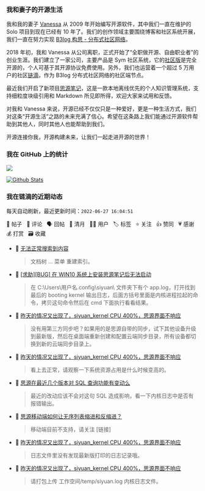 ### 我和妻子的开源生活

我和我的妻子 [Vanessa](https://github.com/Vanessa219) 从 2009 年开始编写开源软件，其中我们一直在维护的 Solo 项目到现在已经有 10 年了。我们的创作领域主要围绕博客和社区系统开展，我们一直在努力实现 [B3log 构思 - 分布式社区网络](https://ld246.com/article/1546941897596)。

2018 年初，我和 Vanessa 从公司离职，正式开始了“全职做开源、自由职业者”的创业生涯。我们建立了一家公司，主要产品是 Sym 社区系统，它的[社区版](https://github.com/88250/symphony)是完全开源的，个人可基于其开源协议免费使用。另外，我们也运营着一个超过 5 万用户的社区[链滴](https://ld246.com)，作为 B3log 分布式社区网络的社区端节点。

最近我们开启了新项目[思源笔记](https://github.com/siyuan-note/siyuan)，这是一款本地离线优先的个人知识管理系统，支持细粒度块级引用和 Markdown 所见即所得，欢迎大家来试用和反馈。

对我和 Vanessa 来说，开源已经不仅仅只是一种爱好，更是一种生活方式，我们对这条“开源生活”之路的未来充满了信心。希望在这条路上我们能通过开源软件帮助到其他人，同时其他人也能帮助到我们。

开源连接你我，开源构建未来，让我们一起走进开源的世界！

### 我在 GitHub 上的统计

<a title="Hits" target="_blank" href="https://github.com/88250/88250"><img src="https://hits.b3log.org/88250/88250.svg"></a>

[![Github Stats](https://github-readme-stats.vercel.app/api?username=88250&theme=tokyonight&show_icons=true)](https://github.com/88250)

<!--events start -->

### 我在链滴的近期动态

每天自动刷新，最近更新时间：`2022-06-27 16:04:51`

📝 帖子 &nbsp; 💬 评论 &nbsp; 🗣 回帖 &nbsp; 🌙 清月 &nbsp; 👨‍💻 用户 &nbsp; 🏷️ 标签 &nbsp; ⭐️ 关注 &nbsp; 👍 赞同 &nbsp; 💗 感谢 &nbsp; 💰 打赏 &nbsp; 🗃 收藏

* 💬 [无法正常搜索到内容](https://ld246.com/article/1656313177797/comment/1656316880083#comments)

  > 文档树 ... 菜单 重建索引。
* 💬 [[求助][BUG] 在 WIN10 系统上安装思源笔记后无法启动](https://ld246.com/article/1656314250553/comment/1656316842309#comments)

  > 在 C:\Users\用户名\.config\siyuan\ 文件夹下有个 app.log，打开找到最后的 booting kernel 输出日志，后面方括号里面是内核进程拉起的命令，拷贝这句命令然后在 cmd 下面执行看看结果。
* 💬 [昨天的情况又出现了，siyuan_kernel CPU 400%，思源界面不响应](https://ld246.com/article/1656294571845/comment/1656301518962#comments)

  > 没有用第三方同步吧？如果用的是思源自带的同步，试下其他设备升级到最新版，然后在桌面端重新创建和配置云端同步目录，所有设备都切换到新的云端同步目录上。
* 💬 [昨天的情况又出现了，siyuan_kernel CPU 400%，思源界面不响应](https://ld246.com/article/1656294571845/comment/1656300648523#comments)

  > 看上去正常，请观察一下系统资源占用是什么时候变高的。
* 💬 [思源在最近几个版本对 SQL 查询功能有变动么](https://ld246.com/article/1656299740673/comment/1656300546960#comments)

  > 最近的改动应该不会对这句 SQL 造成影响，看一下内核日志中是否有报错输出。
* 💬 [思源移动端如何让无序列表缩进和反缩进？](https://ld246.com/article/1656297790329/comment/1656298421693#comments)

  > 移动端目前不支持，请关注 [链接]
* 💬 [昨天的情况又出现了，siyuan_kernel CPU 400%，思源界面不响应](https://ld246.com/article/1656294571845/comment/1656297707007#comments)

  > 日志文件里没有发现最新版打印的日志记录哦。
* 💬 [昨天的情况又出现了，siyuan_kernel CPU 400%，思源界面不响应](https://ld246.com/article/1656294571845/comment/1656295086063#comments)

  > 请打包上传 工作空间/temp/siyuan.log 内核日志文件。


<!--events end -->
